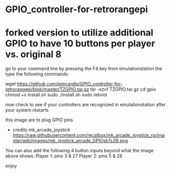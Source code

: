 # GPIO_controller-for-retrorangepi
# forked version to utilize additional GPIO to have 10 buttons per player vs. original 8

go to your command line by pressing the F4 key from emulationstation the type the following commands:

wget https://github.com/pjmcardle/GPIO_controller-for-retrorangepi/blob/master/TZGPIO.tar.gz
tar -xzvf TZGPIO.tar.gz
cd gpio
chmod +x install.sh
sudo ./install.sh
sudo reboot

now check to see if your controllers are recognized in emulationstation after your system restarts

this image are to plug GPIO pins
* credits mk_arcade_joystick
https://raw.githubusercontent.com/recalbox/mk_arcade_joystick_rpi/master/wiki/images/mk_joystick_arcade_GPIOsb%2B.png

You can also add the following 4 button inputs beyond what the image above shows:
Player 1: pins 3 & 27
Player 2: pins 5 & 28

enjoy
